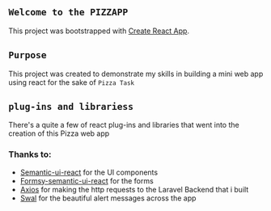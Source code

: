 ## `Welcome to the PIZZAPP`

This project was bootstrapped with [Create React App](https://github.com/facebook/create-react-app).

## `Purpose`

This project was created to demonstrate my skills in building a mini web app using react for the sake of `Pizza Task`

## `plug-ins and librariess`

There's a quite a few of react plug-ins and libraries that went into the creation of this Pizza web app

### Thanks to:
 - [Semantic-ui-react](https://react.semantic-ui.com/) for the UI components
 - [Formsy-semantic-ui-react](https://github.com/zabute/formsy-semantic-ui-react) for the forms
 - [Axios](https://www.axios.com/) for making the http requests to the Laravel Backend that i built
 - [Swal](https://sweetalert.js.org/) for the beautiful alert messages across the app

